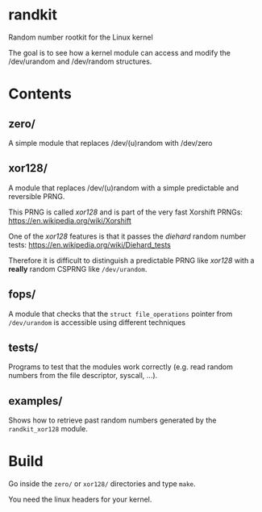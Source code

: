 # randkit
 Random number rootkit for the Linux kernel

The goal is to see how a kernel module can access and modify the /dev/urandom and /dev/random structures.

Contents
=

zero/
-

A simple module that replaces /dev/(u)random with /dev/zero

xor128/
-

A module that replaces /dev/(u)random with a simple predictable and reversible PRNG.

This PRNG is called *xor128* and is part of the very fast Xorshift PRNGs: https://en.wikipedia.org/wiki/Xorshift

One of the *xor128* features is that it passes the *diehard* random number tests: https://en.wikipedia.org/wiki/Diehard_tests

Therefore it is difficult to distinguish a predictable PRNG like *xor128* with a **really** random CSPRNG like `/dev/urandom`.

fops/
-

A module that checks that the `struct file_operations` pointer from `/dev/urandom` is accessible using different techniques

tests/
-

Programs to test that the modules work correctly (e.g. read random numbers from the file descriptor, syscall, ...).

examples/
-

Shows how to retrieve past random numbers generated by the `randkit_xor128` module.

Build
=

Go inside the `zero/` or `xor128/` directories and type `make`.

You need the linux headers for your kernel.
